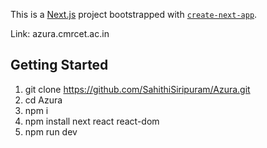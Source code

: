 This is a [Next.js](https://nextjs.org/) project bootstrapped with [`create-next-app`](https://github.com/vercel/next.js/tree/canary/packages/create-next-app).

Link: azura.cmrcet.ac.in

## Getting Started

1. git clone https://github.com/SahithiSiripuram/Azura.git
2. cd Azura
3. npm i
4. npm install next react react-dom
5. npm run dev
